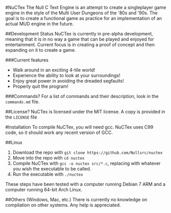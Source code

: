 #NuCTex
The Null C Text Engine is an attempt to create a singleplayer game engine in the
style of the Multi User Dungeons of the '80s and '90s. The goal is to create a
functional game as practice for an implementation of an actual MUD engine in the
future.

##Development Status
NuCTex is currently in pre-alpha development, meaning that it is in no way a
game that can be played and enjoyed for entertainment. Current focus is in
creating a proof of concept and then expanding on it to create a game.

###Current features
* Walk around in an exciting 4-tile world!
* Experience the ability to look at your surroundings!
* Enjoy great power in avoiding the dreaded segfaults!
* Properly quit the program!

###Commands?
For a list of commands and their description, look in the `commands.md` file.

##License?
NuCTex is licensed under the MIT license. A copy is provided in the `LICENSE`
file

#Installation
To compile NuCTex, you will need gcc. NuCTex uses C99 code, so it should work
any recent version of GCC.

##Linux
1. Download the repo with `git clone https://github.com/Nullsrc/nuctex`
2. Move into the repo with `cd nuctex`
3. Compile NuCTex with `gcc -o nuctex src/*.c`, replacing
<executableName> with whatever you wish the executable to be called.
4. Run the executable with `./nuctex`

These steps have been tested with a computer running Debian 7 ARM and a computer
running 64-bit Arch Linux.

##Others (Windows, Mac, etc.)
There is currently no knowledge on compilation on other systems. Any help is
appreciated.
